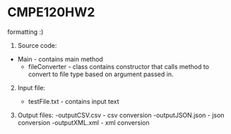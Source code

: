 # CMPE120HW2
formatting :)

1. Source code:
  - Main - contains main method 
    - fileConverter - class contains constructor that calls method to convert to file type based on argument passed in.

2. Input file:
   - testFile.txt - contains input text

3. Output files:
   -outputCSV.csv - csv conversion
   -outputJSON.json - json conversion
   -outputXML.xml - xml conversion

